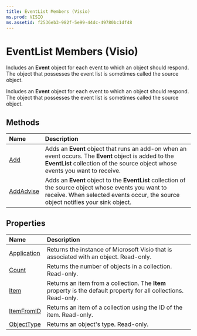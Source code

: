 ```yaml
---
title: EventList Members (Visio)
ms.prod: VISIO
ms.assetid: f2536eb3-982f-5e99-44dc-49780bc1df48
---
```



# EventList Members (Visio)
Includes an  **Event** object for each event to which an object should respond. The object that possesses the event list is sometimes called the source object.

Includes an  **Event** object for each event to which an object should respond. The object that possesses the event list is sometimes called the source object.


## Methods



|**Name**|**Description**|
|:-----|:-----|
|[Add](eventlist-add-method-visio.md)|Adds an  **Event** object that runs an add-on when an event occurs. The **Event** object is added to the **EventList** collection of the source object whose events you want to receive.|
|[AddAdvise](eventlist-addadvise-method-visio.md)|Adds an  **Event** object to the **EventList** collection of the source object whose events you want to receive. When selected events occur, the source object notifies your sink object.|

## Properties



|**Name**|**Description**|
|:-----|:-----|
|[Application](eventlist-application-property-visio.md)|Returns the instance of Microsoft Visio that is associated with an object. Read-only.|
|[Count](eventlist-count-property-visio.md)|Returns the number of objects in a collection. Read-only.|
|[Item](eventlist-item-property-visio.md)|Returns an item from a collection. The  **Item** property is the default property for all collections. Read-only.|
|[ItemFromID](eventlist-itemfromid-property-visio.md)|Returns an item of a collection using the ID of the item. Read-only.|
|[ObjectType](eventlist-objecttype-property-visio.md)|Returns an object's type. Read-only.|

